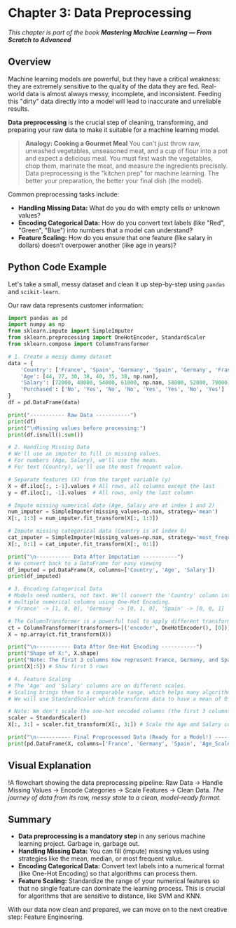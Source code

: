 # Chapter 3: Data Preprocessing

_This chapter is part of the book **Mastering Machine Learning — From Scratch to Advanced**_

## Overview

Machine learning models are powerful, but they have a critical weakness: they are extremely sensitive to the quality of the data they are fed. Real-world data is almost always messy, incomplete, and inconsistent. Feeding this "dirty" data directly into a model will lead to inaccurate and unreliable results.

**Data preprocessing** is the crucial step of cleaning, transforming, and preparing your raw data to make it suitable for a machine learning model.

> **Analogy: Cooking a Gourmet Meal**
> You can't just throw raw, unwashed vegetables, unseasoned meat, and a cup of flour into a pot and expect a delicious meal. You must first wash the vegetables, chop them, marinate the meat, and measure the ingredients precisely. Data preprocessing is the "kitchen prep" for machine learning. The better your preparation, the better your final dish (the model).

Common preprocessing tasks include:
- **Handling Missing Data:** What do you do with empty cells or unknown values?
- **Encoding Categorical Data:** How do you convert text labels (like "Red", "Green", "Blue") into numbers that a model can understand?
- **Feature Scaling:** How do you ensure that one feature (like salary in dollars) doesn't overpower another (like age in years)?

## Python Code Example

Let's take a small, messy dataset and clean it up step-by-step using `pandas` and `scikit-learn`.

Our raw data represents customer information:

```python
import pandas as pd
import numpy as np
from sklearn.impute import SimpleImputer
from sklearn.preprocessing import OneHotEncoder, StandardScaler
from sklearn.compose import ColumnTransformer

# 1. Create a messy dummy dataset
data = {
    'Country': ['France', 'Spain', 'Germany', 'Spain', 'Germany', 'France', np.nan, 'France'],
    'Age': [44, 27, 30, 38, 40, 35, 38, np.nan],
    'Salary': [72000, 48000, 54000, 61000, np.nan, 58000, 52000, 79000],
    'Purchased': ['No', 'Yes', 'No', 'No', 'Yes', 'Yes', 'No', 'Yes']
}
df = pd.DataFrame(data)

print("----------- Raw Data -----------")
print(df)
print("\nMissing values before processing:")
print(df.isnull().sum())

# 2. Handling Missing Data
# We'll use an imputer to fill in missing values.
# For numbers (Age, Salary), we'll use the mean.
# For text (Country), we'll use the most frequent value.

# Separate features (X) from the target variable (y)
X = df.iloc[:, :-1].values # All rows, all columns except the last
y = df.iloc[:, -1].values  # All rows, only the last column

# Impute missing numerical data (Age, Salary are at index 1 and 2)
num_imputer = SimpleImputer(missing_values=np.nan, strategy='mean')
X[:, 1:3] = num_imputer.fit_transform(X[:, 1:3])

# Impute missing categorical data (Country is at index 0)
cat_imputer = SimpleImputer(missing_values=np.nan, strategy='most_frequent')
X[:, 0:1] = cat_imputer.fit_transform(X[:, 0:1])

print("\n----------- Data After Imputation -----------")
# We convert back to a DataFrame for easy viewing
df_imputed = pd.DataFrame(X, columns=['Country', 'Age', 'Salary'])
print(df_imputed)

# 3. Encoding Categorical Data
# Models need numbers, not text. We'll convert the 'Country' column into
# multiple numerical columns using One-Hot Encoding.
# 'France' -> [1, 0, 0], 'Germany' -> [0, 1, 0], 'Spain' -> [0, 0, 1]

# The ColumnTransformer is a powerful tool to apply different transformations to different columns.
ct = ColumnTransformer(transformers=[('encoder', OneHotEncoder(), [0])], remainder='passthrough')
X = np.array(ct.fit_transform(X))

print("\n----------- Data After One-Hot Encoding -----------")
print("Shape of X:", X.shape)
print("Note: The first 3 columns now represent France, Germany, and Spain.")
print(X[:5]) # Show first 5 rows

# 4. Feature Scaling
# The 'Age' and 'Salary' columns are on different scales.
# Scaling brings them to a comparable range, which helps many algorithms perform better.
# We will use StandardScaler which transforms data to have a mean of 0 and standard deviation of 1.

# Note: We don't scale the one-hot encoded columns (the first 3 columns).
scaler = StandardScaler()
X[:, 3:] = scaler.fit_transform(X[:, 3:]) # Scale the Age and Salary columns

print("\n----------- Final Preprocessed Data (Ready for a Model!) -----------")
print(pd.DataFrame(X, columns=['France', 'Germany', 'Spain', 'Age_Scaled', 'Salary_Scaled']))
```

## Visual Explanation

!A flowchart showing the data preprocessing pipeline: Raw Data -> Handle Missing Values -> Encode Categories -> Scale Features -> Clean Data.
*The journey of data from its raw, messy state to a clean, model-ready format.*

## Summary

- **Data preprocessing is a mandatory step** in any serious machine learning project. Garbage in, garbage out.
- **Handling Missing Data:** You can fill (impute) missing values using strategies like the mean, median, or most frequent value.
- **Encoding Categorical Data:** Convert text labels into a numerical format (like One-Hot Encoding) so that algorithms can process them.
- **Feature Scaling:** Standardize the range of your numerical features so that no single feature can dominate the learning process. This is crucial for algorithms that are sensitive to distance, like SVM and KNN.

With our data now clean and prepared, we can move on to the next creative step: Feature Engineering.